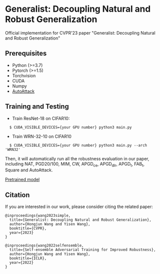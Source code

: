 # Generalist: Decoupling Natural and Robust Generalization

Official implementation for CVPR'23 paper "Generalist: Decoupling Natural and Robust Generalization"



## Prerequisites

- Python (>=3.7)
- Pytorch (>=1.5)
- Torchvision
- CUDA
- Numpy
- [AutoAttack](https://github.com/fra31/auto-attack)



## Training and Testing

- Train ResNet-18 on CIFAR10:

```
  $ CUDA_VISIBLE_DEVICES={your GPU number} python3 main.py 
```

- Train WRN-32-10 on CIFAR10

```
  $ CUDA_VISIBLE_DEVICES={your GPU number} python3 main.py --arch 'WRN32'
```

Then, it will automatically run all the robustness evaluation in our paper, including NAT, PGD20/100, MIM, CW, APGD<sub>ce</sub>, APGD<sub>dlr</sub>, APGD<sub>t</sub>, FAB<sub>t</sub>, Square and AutoAttack.

[Pretrained model](https://drive.google.com/file/d/1mbxSoTOUb4bfGDiJo46oKINqj42kgZyY/view?usp=drive_link)


## Citation

If you are interested in our work, please consider citing the related paper:

```
@inproceedings{wang2023simple,
  title={Generalist: Decoupling Natural and Robust Generalization},
  author={Hongjun Wang and Yisen Wang},
  booktitle={CVPR},
  year={2023}
}

@inproceedings{wang2022selfensemble,
  title={Self-ensemble Adversarial Training for Improved Robustness},
  author={Hongjun Wang and Yisen Wang},
  booktitle={ICLR},
  year={2022}
}
```
